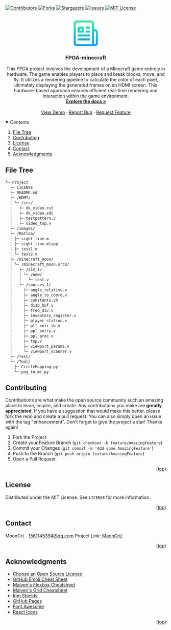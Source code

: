 <div id="top"></div>

[![Contributors][contributors-shield]][contributors-url]
[![Forks][forks-shield]][forks-url]
[![Stargazers][stars-shield]][stars-url]
[![Issues][issues-shield]][issues-url]
[![MIT License][license-shield]][license-url]


<!-- PROJECT LOGO -->
<br />
<div align="center">
	<a href="https://github.com/MoonGrt/FPGA-minecraft">
	<img src="images/logo.png" alt="Logo" width="80" height="80">
	</a>
<h3 align="center">FPGA-minecraft</h3>
	<p align="center">
	This FPGA project involves the development of a Minecraft game entirely in hardware. The game enables players to place and break blocks, move, and fly. It utilizes a rendering pipeline to calculate the color of each pixel, ultimately displaying the generated frames on an HDMI screen. This hardware-based approach ensures efficient real-time rendering and interaction within the game environment.
	<br />
	<a href="https://github.com/MoonGrt/FPGA-minecraft"><strong>Explore the docs »</strong></a>
	<br />
	<br />
	<a href="https://github.com/MoonGrt/FPGA-minecraft">View Demo</a>
	·
	<a href="https://github.com/MoonGrt/FPGA-minecraft/issues">Report Bug</a>
	·
	<a href="https://github.com/MoonGrt/FPGA-minecraft/issues">Request Feature</a>
	</p>
</div>


<!-- CONTENTS -->
<details open>
  <summary>Contents</summary>
  <ol>
    <li><a href="#file-tree">File Tree</a></li>
    <li><a href="#contributing">Contributing</a></li>
    <li><a href="#license">License</a></li>
    <li><a href="#contact">Contact</a></li>
    <li><a href="#acknowledgments">Acknowledgments</a></li>
  </ol>
</details>


<!-- FILE TREE -->
## File Tree

```
└─ Project
  ├─ LICENSE
  ├─ README.md
  ├─ /HDMI/
  │ └─ /src/
  │   ├─ dk_video.cst
  │   ├─ dk_video.sdc
  │   ├─ testpattern.v
  │   └─ video_top.v
  ├─ /images/
  ├─ /Matlab/
  │ ├─ sight_line.m
  │ ├─ sight_line.mlapp
  │ ├─ test1.m
  │ └─ test2.m
  ├─ /minecraft_moon/
  │ └─ /minecraft_moon.srcs/
  │   ├─ /sim_1/
  │   │ └─ /new/
  │   │   └─ test.v
  │   └─ /sources_1/
  │     ├─ angle_relative.v
  │     ├─ angle_to_coord.v
  │     ├─ constants.vh
  │     ├─ disp_buf.v
  │     ├─ freq_div.v
  │     ├─ inventory_register.v
  │     ├─ player_station.v
  │     ├─ pll_entr_tb.v
  │     ├─ ppl_entry.v
  │     ├─ ppl_proc.v
  │     ├─ top.v
  │     ├─ viewport_params.v
  │     └─ viewport_scanner.v
  ├─ /test/
  └─ /Tool/
    ├─ CircleMapping.py
    └─ png_to_mi.py

```


<!-- CONTRIBUTING -->
## Contributing
Contributions are what make the open source community such an amazing place to learn, inspire, and create. Any contributions you make are **greatly appreciated**.
If you have a suggestion that would make this better, please fork the repo and create a pull request. You can also simply open an issue with the tag "enhancement".
Don't forget to give the project a star! Thanks again!
1. Fork the Project
2. Create your Feature Branch (`git checkout -b feature/AmazingFeature`)
3. Commit your Changes (`git commit -m 'Add some AmazingFeature'`)
4. Push to the Branch (`git push origin feature/AmazingFeature`)
5. Open a Pull Request
<p align="right">(<a href="#top">top</a>)</p>


<!-- LICENSE -->
## License
Distributed under the MIT License. See `LICENSE` for more information.
<p align="right">(<a href="#top">top</a>)</p>


<!-- CONTACT -->
## Contact
MoonGrt - 1561145394@qq.com
Project Link: [MoonGrt/](https://github.com/MoonGrt/)
<p align="right">(<a href="#top">top</a>)</p>


<!-- ACKNOWLEDGMENTS -->
## Acknowledgments
* [Choose an Open Source License](https://choosealicense.com)
* [GitHub Emoji Cheat Sheet](https://www.webpagefx.com/tools/emoji-cheat-sheet)
* [Malven's Flexbox Cheatsheet](https://flexbox.malven.co/)
* [Malven's Grid Cheatsheet](https://grid.malven.co/)
* [Img Shields](https://shields.io)
* [GitHub Pages](https://pages.github.com)
* [Font Awesome](https://fontawesome.com)
* [React Icons](https://react-icons.github.io/react-icons/search)   
<p align="right">(<a href="#top">top</a>)</p>


<!-- MARKDOWN LINKS & IMAGES -->
<!-- https://www.markdownguide.org/basic-syntax/#reference-style-links -->
[contributors-shield]: https://img.shields.io/github/contributors/MoonGrt/FPGA-minecraft.svg?style=for-the-badge
[contributors-url]: https://github.com/MoonGrt/FPGA-minecraft/graphs/contributors
[forks-shield]: https://img.shields.io/github/forks/MoonGrt/FPGA-minecraft.svg?style=for-the-badge
[forks-url]: https://github.com/MoonGrt/FPGA-minecraft/network/members
[stars-shield]: https://img.shields.io/github/stars/MoonGrt/FPGA-minecraft.svg?style=for-the-badge
[stars-url]: https://github.com/MoonGrt/FPGA-minecraft/stargazers
[issues-shield]: https://img.shields.io/github/issues/MoonGrt/FPGA-minecraft.svg?style=for-the-badge
[issues-url]: https://github.com/MoonGrt/FPGA-minecraft/issues
[license-shield]: https://img.shields.io/github/license/MoonGrt/FPGA-minecraft.svg?style=for-the-badge
[license-url]: https://github.com/MoonGrt/FPGA-minecraft/blob/master/LICENSE


